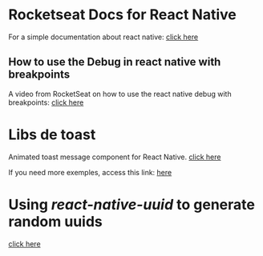 # Rocketseat Docs for React Native

For a simple documentation about react native: [click here](https://react-native.rocketseat.dev/)

## How to use the Debug in react native with breakpoints

A video from RocketSeat on how to use the react native debug with breakpoints: [click here](https://app.rocketseat.com.br/node/projeto-01/group/finalizando-o-app/lesson/analisando-codigo-com-breakpoints)

# Libs de toast

Animated toast message component for React Native. [click here](https://www.npmjs.com/package/react-native-toast-message)

If you need more exemples, access this link: [here](https://github.com/calintamas/react-native-toast-message)

# Using *react-native-uuid* to generate random uuids

[click here](https://www.npmjs.com/package/react-native-uuid)
